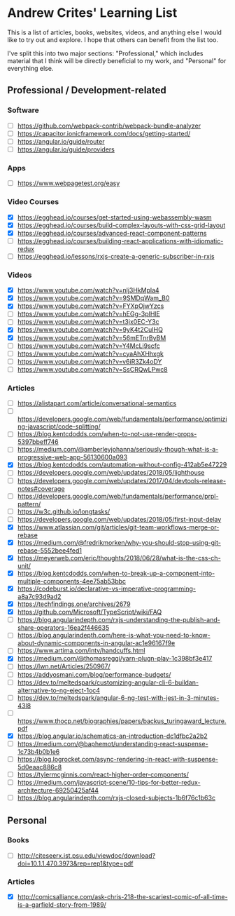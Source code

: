 # Andrew Crites' Learning List

This is a list of articles, books, websites, videos, and anything else I would
like to try out and explore. I hope that others can benefit from the list too.

I've split this into two major sections: "Professional," which includes material
that I think will be directly beneficial to my work, and "Personal" for
everything else.

## Professional / Development-related

### Software
* [ ] https://github.com/webpack-contrib/webpack-bundle-analyzer
* [ ] https://capacitor.ionicframework.com/docs/getting-started/
* [ ] https://angular.io/guide/router
* [ ] https://angular.io/guide/providers

### Apps
* [ ] https://www.webpagetest.org/easy

### Video Courses
* [x] https://egghead.io/courses/get-started-using-webassembly-wasm
* [x] https://egghead.io/courses/build-complex-layouts-with-css-grid-layout
* [x] https://egghead.io/courses/advanced-react-component-patterns
* [ ] https://egghead.io/courses/building-react-applications-with-idiomatic-redux
* [ ] https://egghead.io/lessons/rxjs-create-a-generic-subscriber-in-rxjs

### Videos
* [x] https://www.youtube.com/watch?v=nlj3HkMpla4
* [x] https://www.youtube.com/watch?v=9SMDqWam_B0
* [x] https://www.youtube.com/watch?v=FYXpOjwYzcs
* [ ] https://www.youtube.com/watch?v=hEGg-3pIHlE
* [ ] https://www.youtube.com/watch?v=t3jx0EC-Y3c
* [x] https://www.youtube.com/watch?v=9yK4t2CuIHQ
* [x] https://www.youtube.com/watch?v=56mETnrByBM
* [ ] https://www.youtube.com/watch?v=Y4McLi9scfc
* [ ] https://www.youtube.com/watch?v=cyaAhXHhxgk
* [ ] https://www.youtube.com/watch?v=v6iR3Zk4oDY
* [ ] https://www.youtube.com/watch?v=SsCRQwLPwc8

### Articles
* [ ] https://alistapart.com/article/conversational-semantics
* [ ] https://developers.google.com/web/fundamentals/performance/optimizing-javascript/code-splitting/
* [ ] https://blog.kentcdodds.com/when-to-not-use-render-props-5397bbeff746
* [ ] https://medium.com/@amberleyjohanna/seriously-though-what-is-a-progressive-web-app-56130600a093
* [x] https://blog.kentcdodds.com/automation-without-config-412ab5e47229
* [ ] https://developers.google.com/web/updates/2018/05/lighthouse
* [ ] https://developers.google.com/web/updates/2017/04/devtools-release-notes#coverage
* [ ] https://developers.google.com/web/fundamentals/performance/prpl-pattern/
* [ ] https://w3c.github.io/longtasks/
* [ ] https://developers.google.com/web/updates/2018/05/first-input-delay
* [x] https://www.atlassian.com/git/articles/git-team-workflows-merge-or-rebase
* [x] https://medium.com/@fredrikmorken/why-you-should-stop-using-git-rebase-5552bee4fed1
* [x] https://meyerweb.com/eric/thoughts/2018/06/28/what-is-the-css-ch-unit/
* [x] https://blog.kentcdodds.com/when-to-break-up-a-component-into-multiple-components-4ee75ab53bbc
* [x] https://codeburst.io/declarative-vs-imperative-programming-a8a7c93d9ad2
* [x] https://techfindings.one/archives/2679
* [x] https://github.com/Microsoft/TypeScript/wiki/FAQ
* [ ] https://blog.angularindepth.com/rxjs-understanding-the-publish-and-share-operators-16ea2f446635
* [ ] https://blog.angularindepth.com/here-is-what-you-need-to-know-about-dynamic-components-in-angular-ac1e96167f9e
* [ ] https://www.artima.com/intv/handcuffs.html
* [x] https://medium.com/@thomasreggi/yarn-plugn-play-1c398bf3e417
* [ ] https://lwn.net/Articles/250967/
* [ ] https://addyosmani.com/blog/performance-budgets/
* [ ] https://dev.to/meltedspark/customizing-angular-cli-6-buildan-alternative-to-ng-eject-1oc4
* [ ] https://dev.to/meltedspark/angular-6-ng-test-with-jest-in-3-minutes-43l8
* [ ] https://www.thocp.net/biographies/papers/backus_turingaward_lecture.pdf
* [x] https://blog.angular.io/schematics-an-introduction-dc1dfbc2a2b2
* [ ] https://medium.com/@baphemot/understanding-react-suspense-1c73b4b0b1e6
* [ ] https://blog.logrocket.com/async-rendering-in-react-with-suspense-5d0eaac886c8
* [ ] https://tylermcginnis.com/react-higher-order-components/
* [ ] https://medium.com/javascript-scene/10-tips-for-better-redux-architecture-69250425af44
* [ ] https://blog.angularindepth.com/rxjs-closed-subjects-1b6f76c1b63c

## Personal

### Books
* [ ] http://citeseerx.ist.psu.edu/viewdoc/download?doi=10.1.1.470.3973&rep=rep1&type=pdf

### Articles
* [x] http://comicsalliance.com/ask-chris-218-the-scariest-comic-of-all-time-is-a-garfield-story-from-1989/
